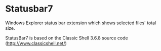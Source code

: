 # Statusbar7
Windows Explorer status bar extension which shows selected files' total size.

StatusBar7 is based on the Classic Shell 3.6.8 source code (http://www.classicshell.net/)
